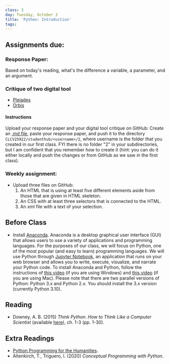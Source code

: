 ```yaml
---
class: 3
day: Tuesday, October 3
title: 'Python: Introduction'
tags: 
---
```


## Assignments due: 

### Response Paper:
Based on today's reading, what's the difference a variable, a parameter, and an argument.

### Critique of two digital tool
 - [Pleiades](https://pleiades.stoa.org/home)
 - [Orbis](https://orbis.stanford.edu/)

#### Instructions
Upload your response paper and your digital tool critique on GitHub: Create an [.md file](https://medium.com/analytics-vidhya/how-to-create-a-readme-md-file-8fb2e8ce24e3), paste your response paper, and push it to the directory `CLCV25922/studenthub/<username>/2`, where username is the folder that you created in our first class. FYI there is no folder "2" in your subdirectories, but I am confident that you remember how to create it (hint: you can do it either locally and push the changes or from GitHub as we saw in the first class).

### Weekly assignment:
- Upload three files on GitHub:
    1. An HTML that is using at least five different elements aside from those that are given in HTML skeleton.
    2. An CSS with at least three selectors that is connected to the HTML. 
    3. An xml file with a text of your selection.


## Before Class 
- Install [Anaconda](https://www.anaconda.com/products/individual). Anaconda is a desktop graphical user interface (GUI) that allows users to use a variety of applications and programming languages. For the purposes of our class, we will focus on Python, one of the most popular (and easy to learn) programming languages. We will use Python through [Jupyter Notebook](https://medium.com/analytics-vidhya/the-ultimate-markdown-guide-for-jupyter-notebook-d5e5abf728fd), an application that runs on your web browser and allows you to write, execute, visualize, and narrate your Python code. To install Anaconda and Python, follow the instructions of [this video](https://www.youtube.com/watch?v=5mDYijMfSzs&ab_channel=ProgrammingKnowledge) (if you are using Windows) and [this video](https://www.youtube.com/watch?v=daVgEXjv6DE&ab_channel=ProgrammingKnowledge) (if you are using Mac). Please note that there are two parallel versions of Python: Python 3.x and Python 2.x. You should install the 3.x version (currently Python 3.10).


## Reading 
- Downey, A. B. (2015) _Think Python. How to Think Like a Computer Scientist_ (available [here](https://www.greenteapress.com/thinkpython/thinkpython.html)), ch. 1-3 (pp. 1-30).

## Extra Readings
- [Python Programming for the Humanities](http://www.karsdorp.io/python-course/).
- Altenkirch, T., Triguero, I. (2020) _Conceptual Programming with Python_.